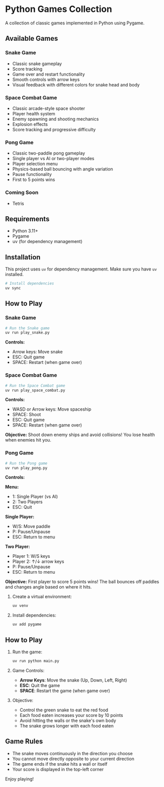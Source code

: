 # Python Games Collection

A collection of classic games implemented in Python using Pygame.

## Available Games

### Snake Game

- Classic snake gameplay
- Score tracking
- Game over and restart functionality
- Smooth controls with arrow keys
- Visual feedback with different colors for snake head and body

### Space Combat Game

- Classic arcade-style space shooter
- Player health system
- Enemy spawning and shooting mechanics
- Explosion effects
- Score tracking and progressive difficulty

### Pong Game

- Classic two-paddle pong gameplay
- Single player vs AI or two-player modes
- Player selection menu
- Physics-based ball bouncing with angle variation
- Pause functionality
- First to 5 points wins

### Coming Soon

- Tetris

## Requirements

- Python 3.11+
- Pygame
- uv (for dependency management)

## Installation

This project uses `uv` for dependency management. Make sure you have `uv` installed.

```bash
# Install dependencies
uv sync
```

## How to Play

### Snake Game

```bash
# Run the Snake game
uv run play_snake.py
```

**Controls:**

- Arrow keys: Move snake
- ESC: Quit game
- SPACE: Restart (when game over)

### Space Combat Game

```bash
# Run the Space Combat game
uv run play_space_combat.py
```

**Controls:**

- WASD or Arrow keys: Move spaceship
- SPACE: Shoot
- ESC: Quit game
- SPACE: Restart (when game over)

**Objective:** Shoot down enemy ships and avoid collisions! You lose health when enemies hit you.

### Pong Game

```bash
# Run the Pong game
uv run play_pong.py
```

**Controls:**

**Menu:**
- 1: Single Player (vs AI)
- 2: Two Players
- ESC: Quit

**Single Player:**
- W/S: Move paddle
- P: Pause/Unpause
- ESC: Return to menu

**Two Player:**
- Player 1: W/S keys
- Player 2: ↑/↓ arrow keys
- P: Pause/Unpause
- ESC: Return to menu

**Objective:** First player to score 5 points wins! The ball bounces off paddles and changes angle based on where it hits.

1. Create a virtual environment:

   ```bash
   uv venv
   ```

2. Install dependencies:
   ```bash
   uv add pygame
   ```

## How to Play

1. Run the game:

   ```bash
   uv run python main.py
   ```

2. Game Controls:

   - **Arrow Keys**: Move the snake (Up, Down, Left, Right)
   - **ESC**: Quit the game
   - **SPACE**: Restart the game (when game over)

3. Objective:
   - Control the green snake to eat the red food
   - Each food eaten increases your score by 10 points
   - Avoid hitting the walls or the snake's own body
   - The snake grows longer with each food eaten

## Game Rules

- The snake moves continuously in the direction you choose
- You cannot move directly opposite to your current direction
- The game ends if the snake hits a wall or itself
- Your score is displayed in the top-left corner

Enjoy playing!
